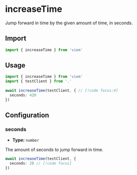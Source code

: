 # increaseTime

Jump forward in time by the given amount of time, in seconds.

## Import 

```ts
import { increaseTime } from 'viem'
```

## Usage

```ts
import { increaseTime } from 'viem'
import { testClient } from '.'
 
await increaseTime(testClient, { // [!code focus:4]
  seconds: 420
})
```

## Configuration

### seconds

- **Type:** `number`

The amount of seconds to jump forward in time.

```ts
await increaseTime(testClient, {
  seconds: 20 // [!code focus]
})
```